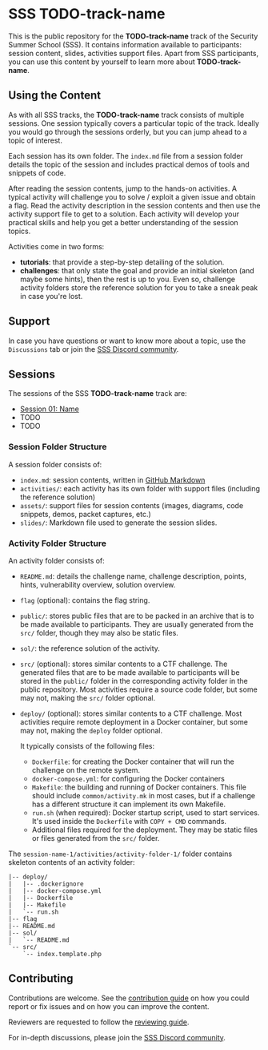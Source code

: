 # SSS TODO-track-name

This is the public repository for the **TODO-track-name** track of the Security Summer School (SSS).
It contains information available to participants: session content, slides, activities support files.
Apart from SSS participants, you can use this content by yourself to learn more about **TODO-track-name**.

## Using the Content

As with all SSS tracks, the **TODO-track-name** track consists of multiple sessions.
One session typically covers a particular topic of the track.
Ideally you would go through the sessions orderly, but you can jump ahead to a topic of interest.

Each session has its own folder.
The `index.md` file from a session folder details the topic of the session and includes practical demos of tools and snippets of code.

After reading the session contents, jump to the hands-on activities.
A typical activity will challenge you to solve / exploit a given issue and obtain a flag.
Read the activity description in the session contents and then use the activity support file to get to a solution.
Each activity will develop your practical skills and help you get a better understanding of the session topics.

Activities come in two forms:

* **tutorials**: that provide a step-by-step detailing of the solution.
* **challenges**: that only state the goal and provide an initial skeleton (and maybe some hints), then the rest is up to you.
  Even so, challenge activity folders store the reference solution for you to take a sneak peak in case you're lost.

## Support

In case you have questions or want to know more about a topic, use the `Discussions` tab or join the [SSS Discord community](https://bit.ly/DiscordSecuritySummerSchool).

## Sessions

The sessions of the SSS **TODO-track-name** track are:

* [Session 01: Name](session-name-1/index.md)
* TODO
* TODO

### Session Folder Structure

A session folder consists of:

* `index.md`: session contents, written in [GitHub Markdown](https://guides.github.com/features/mastering-markdown/)
* `activities/`: each activity has its own folder with support files (including the reference solution)
* `assets/`: support files for session contents (images, diagrams, code snippets, demos, packet captures, etc.)
* `slides/`: Markdown file used to generate the session slides.

### Activity Folder Structure

An activity folder consists of:

* `README.md`: details the challenge name, challenge description, points, hints, vulnerability overview, solution overview.
* `flag` (optional): contains the flag string.
* `public/`: stores public files that are to be packed in an archive that is to be made available to participants.
  They are usually generated from the `src/` folder, though they may also be static files.
* `sol/`: the reference solution of the activity.
* `src/` (optional): stores similar contents to a CTF challenge.
  The generated files that are to be made available to participants will be stored in the `public/` folder in the corresponding activity folder in the public repository.
  Most activities require a source code folder, but some may not, making the `src/` folder optional.
* `deploy/` (optional): stores similar contents to a CTF challenge.
  Most activities require remote deployment in a Docker container, but some may not, making the `deploy` folder optional.

  It typically consists of the following files:

  * `Dockerfile`: for creating the Docker container that will run the challenge on the remote system.
  * `docker-compose.yml`: for configuring the Docker containers
  * `Makefile`: the building and running of Docker containers.
  This file should include `common/activity.mk` in most cases, but if a challenge has a different structure it can implement its own Makefile.
  * `run.sh` (when required): Docker startup script, used to start services.
    It's used inside the `Dockerfile` with `COPY + CMD` commands.
  * Additional files required for the deployment.
    They may be static files or files generated from the `src/` folder.

The `session-name-1/activities/activity-folder-1/` folder contains skeleton contents of an activity folder:

```
|-- deploy/
|   |-- .dockerignore
|   |-- docker-compose.yml
|   |-- Dockerfile
|   |-- Makefile
|   `-- run.sh
|-- flag
|-- README.md
|-- sol/
|   `-- README.md
`-- src/
    `-- index.template.php
```


## Contributing

Contributions are welcome.
See the [contribution guide](CONTRIBUTING.md) on how you could report or fix issues and on how you can improve the content.

Reviewers are requested to follow the [reviewing guide](REVIEWING.md).

For in-depth discussions, please join the [SSS Discord community](https://bit.ly/DiscordSecuritySummerSchool).
